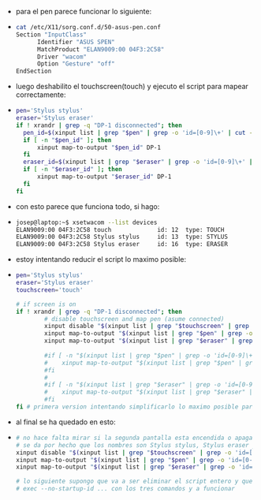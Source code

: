 - para el pen parece funcionar lo siguiente:
- ``` bash 
  cat /etc/X11/sorg.conf.d/50-asus-pen.conf
  Section "InputClass"                                                                                                   
        Identifier "ASUS SPEN"  
        MatchProduct "ELAN9009:00 04F3:2C58"  
        Driver "wacom"  
        Option "Gesture" "off"  
  EndSection
  ```
- luego deshabilito el touchscreen(touch) y ejecuto el script para mapear correctamente:
- ``` bash 
  pen='Stylus stylus'
  eraser='Stylus eraser'
  if ! xrandr | grep -q "DP-1 disconnected"; then
    pen_id=$(xinput list | grep "$pen" | grep -o 'id=[0-9]\+' | cut -d= -f2)
    if [ -n "$pen_id" ]; then
        xinput map-to-output "$pen_id" DP-1
    fi 
    eraser_id=$(xinput list | grep "$eraser" | grep -o 'id=[0-9]\+' | cut -d= -f2)
    if [ -n "$eraser_id" ]; then
        xinput map-to-output "$eraser_id" DP-1
    fi
  fi
  ```
- con esto parece que funciona todo, si hago:
- ``` bash
  josep@laptop:~$ xsetwacom --list devices
  ELAN9009:00 04F3:2C58 touch             id: 12  type: TOUCH     
  ELAN9009:00 04F3:2C58 Stylus stylus     id: 13  type: STYLUS    
  ELAN9009:00 04F3:2C58 Stylus eraser     id: 16  type: ERASER
  ```
- estoy intentando reducir el script lo maximo posible:
- ``` bash
  pen='Stylus stylus'
  eraser='Stylus eraser'
  touchscreen='touch'
  
  # if screen is on
  if ! xrandr | grep -q "DP-1 disconnected"; then
          # disable touchscreen and map pen (asume connected)
          xinput disable "$(xinput list | grep "$touchscreen" | grep -o 'id=[0-9]\+' | cut -d= -f2)"
          xinput map-to-output "$(xinput list | grep "$pen" | grep -o 'id=[0-9]\+' | cut -d= -f2)" DP-1
          xinput map-to-output "$(xinput list | grep "$eraser" | grep -o 'id=[0-9]\+' | cut -d= -f2)" DP-1
      
          #if [ -n "$(xinput list | grep "$pen" | grep -o 'id=[0-9]\+' | cut -d= -f2)" ]; then
          #    xinput map-to-output "$(xinput list | grep "$pen" | grep -o 'id=[0-9]\+' | cut -d= -f2)" DP-1
          #fi
          #
          #if [ -n "$(xinput list | grep "$eraser" | grep -o 'id=[0-9]\+' | cut -d= -f2)" ]; then
          #    xinput map-to-output "$(xinput list | grep "$eraser" | grep -o 'id=[0-9]\+' | cut -d= -f2)" DP-1
          #fi
  fi # primera version intentando simplificarlo lo maximo posible para ejecutarlo on start
  ```
- al final se ha quedado en esto:
- ``` bash  
  # no hace falta mirar si la segunda pantalla esta encendida o apagada porque se ejecuta en el startup
  # se da por hecho que los nombres son Stylus stylus, Stylus eraser y touch, en caso de cambiar de os me va a tocar joderme y cambiarlo a mano
  xinput disable "$(xinput list | grep "$touchscreen" | grep -o 'id=[0-9]\+' | cut -d= -f2)"
  xinput map-to-output "$(xinput list | grep "$pen" | grep -o 'id=[0-9]\+' | cut -d= -f2)" DP-1
  xinput map-to-output "$(xinput list | grep "$eraser" | grep -o 'id=[0-9]\+' | cut -d= -f2)" DP-1
  
  # lo siguiente supongo que va a ser eliminar el script entero y que se ejecute en el ~/.config/i3/config usando:
  # exec --no-startup-id ... con los tres comandos y a funcionar
  ```